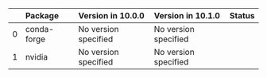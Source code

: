 <!-- markdown-link-check-disable -->

|    | Package     | Version in 10.0.0    | Version in 10.1.0    | Status   |
|---:|:------------|:---------------------|:---------------------|:---------|
|  0 | conda-forge | No version specified | No version specified |          |
|  1 | nvidia      | No version specified | No version specified |          |